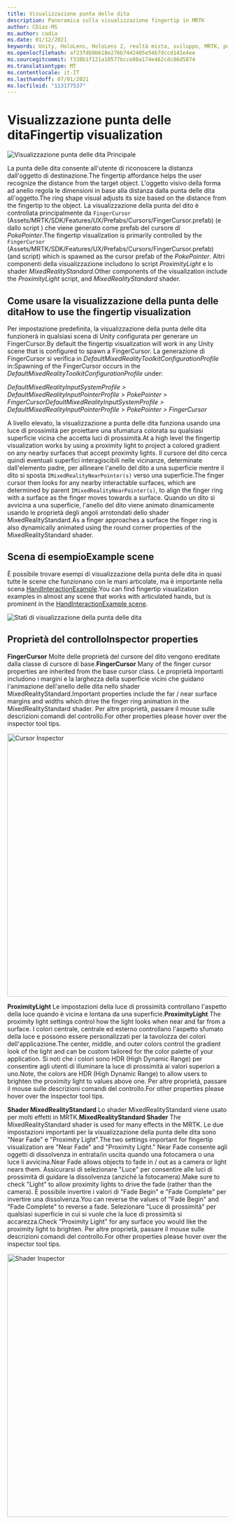 ```yaml
---
title: Visualizzazione punta delle dita
description: Panoramica sulla visualizzazione fingertip in MRTK
author: CDiaz-MS
ms.author: cadia
ms.date: 01/12/2021
keywords: Unity, HoloLens, HoloLens 2, realtà mista, sviluppo, MRTK, punta delle dita
ms.openlocfilehash: af23fdb9b618e276b7442405e54b7dccd141e4ee
ms.sourcegitcommit: f338b1f121a10577bcce08a174e462cdc86d5874
ms.translationtype: MT
ms.contentlocale: it-IT
ms.lasthandoff: 07/01/2021
ms.locfileid: "113177537"
---
```

# <a name="fingertip-visualization"></a><span data-ttu-id="f99a4-104">Visualizzazione punta delle dita</span><span class="sxs-lookup"><span data-stu-id="f99a4-104">Fingertip visualization</span></span>

![Visualizzazione punta delle dita Principale](../images/fingertip/MRTK_FingertipVisualization_Main.png)

<span data-ttu-id="f99a4-106">La punta delle dita consente all'utente di riconoscere la distanza dall'oggetto di destinazione.</span><span class="sxs-lookup"><span data-stu-id="f99a4-106">The fingertip affordance helps the user recognize the distance from the target object.</span></span> <span data-ttu-id="f99a4-107">L'oggetto visivo della forma ad anello regola le dimensioni in base alla distanza dalla punta delle dita all'oggetto.</span><span class="sxs-lookup"><span data-stu-id="f99a4-107">The ring shape visual adjusts its size based on the distance from the fingertip to the object.</span></span> <span data-ttu-id="f99a4-108">La visualizzazione della punta del dito è controllata principalmente da `FingerCursor` (Assets/MRTK/SDK/Features/UX/Prefabs/Cursors/FingerCursor.prefab) (e dallo script ) che viene generato come prefab del cursore *di PokePointer*.</span><span class="sxs-lookup"><span data-stu-id="f99a4-108">The fingertip visualization is primarily controlled by the `FingerCursor` (Assets/MRTK/SDK/Features/UX/Prefabs/Cursors/FingerCursor.prefab) (and script) which is spawned as the cursor prefab of the *PokePointer*.</span></span> <span data-ttu-id="f99a4-109">Altri componenti della visualizzazione includono lo script *ProximityLight* e lo shader *MixedRealityStandard.*</span><span class="sxs-lookup"><span data-stu-id="f99a4-109">Other components of the visualization include the *ProximityLight* script, and *MixedRealityStandard* shader.</span></span>

## <a name="how-to-use-the-fingertip-visualization"></a><span data-ttu-id="f99a4-110">Come usare la visualizzazione della punta delle dita</span><span class="sxs-lookup"><span data-stu-id="f99a4-110">How to use the fingertip visualization</span></span>

<span data-ttu-id="f99a4-111">Per impostazione predefinita, la visualizzazione della punta delle dita funzionerà in qualsiasi scena di Unity configurata per generare un FingerCursor.</span><span class="sxs-lookup"><span data-stu-id="f99a4-111">By default the fingertip visualization will work in any Unity scene that is configured to spawn a FingerCursor.</span></span> <span data-ttu-id="f99a4-112">La generazione di FingerCursor si verifica in *DefaultMixedRealityToolkitConfigurationProfile* in:</span><span class="sxs-lookup"><span data-stu-id="f99a4-112">Spawning of the FingerCursor occurs in the *DefaultMixedRealityToolkitConfigurationProfile* under:</span></span>

<span data-ttu-id="f99a4-113">*DefaultMixedRealityInputSystemProfile > DefaultMixedRealityInputPointerProfile > PokePointer > FingerCursor*</span><span class="sxs-lookup"><span data-stu-id="f99a4-113">*DefaultMixedRealityInputSystemProfile > DefaultMixedRealityInputPointerProfile > PokePointer > FingerCursor*</span></span>

<span data-ttu-id="f99a4-114">A livello elevato, la visualizzazione a punta delle dita funziona usando una luce di prossimità per proiettare una sfumatura colorata su qualsiasi superficie vicina che accetta luci di prossimità.</span><span class="sxs-lookup"><span data-stu-id="f99a4-114">At a high level the fingertip visualization works by using a proximity light to project a colored gradient on any nearby surfaces that accept proximity lights.</span></span> <span data-ttu-id="f99a4-115">Il cursore del dito cerca quindi eventuali superfici interagiscibili nelle vicinanze, determinate dall'elemento padre, per allineare l'anello del dito a una superficie mentre il dito si sposta `IMixedRealityNearPointer(s)` verso una superficie.</span><span class="sxs-lookup"><span data-stu-id="f99a4-115">The finger cursor then looks for any nearby interactable surfaces, which are determined by parent `IMixedRealityNearPointer(s)`, to align the finger ring with a surface as the finger moves towards a surface.</span></span> <span data-ttu-id="f99a4-116">Quando un dito si avvicina a una superficie, l'anello del dito viene animato dinamicamente usando le proprietà degli angoli arrotondati dello shader MixedRealityStandard.</span><span class="sxs-lookup"><span data-stu-id="f99a4-116">As a finger approaches a surface the finger ring is also dynamically animated using the round corner properties of the MixedRealityStandard shader.</span></span>

## <a name="example-scene"></a><span data-ttu-id="f99a4-117">Scena di esempio</span><span class="sxs-lookup"><span data-stu-id="f99a4-117">Example scene</span></span>

<span data-ttu-id="f99a4-118">È possibile trovare esempi di visualizzazione della punta delle dita in quasi tutte le scene che funzionano con le mani articolate, ma è importante nella scena [HandInteractionExample](../example-scenes/hand-interaction-examples.md).</span><span class="sxs-lookup"><span data-stu-id="f99a4-118">You can find fingertip visualization examples in almost any scene that works with articulated hands, but is prominent in the [HandInteractionExample scene](../example-scenes/hand-interaction-examples.md).</span></span>

![Stati di visualizzazione della punta delle dita](../images/fingertip/MRTK_FingertipVisualization_States.png)

## <a name="inspector-properties"></a><span data-ttu-id="f99a4-120">Proprietà del controllo</span><span class="sxs-lookup"><span data-stu-id="f99a4-120">Inspector properties</span></span>

<span data-ttu-id="f99a4-121">**FingerCursor** Molte delle proprietà del cursore del dito vengono ereditate dalla classe di cursore di base.</span><span class="sxs-lookup"><span data-stu-id="f99a4-121">**FingerCursor** Many of the finger cursor properties are inherited from the base cursor class.</span></span> <span data-ttu-id="f99a4-122">Le proprietà importanti includono i margini e la larghezza della superficie vicini che guidano l'animazione dell'anello delle dita nello shader MixedRealityStandard.</span><span class="sxs-lookup"><span data-stu-id="f99a4-122">Important properties include the far / near surface margins and widths which drive the finger ring animation in the MixedRealityStandard shader.</span></span> <span data-ttu-id="f99a4-123">Per altre proprietà, passare il mouse sulle descrizioni comandi del controllo.</span><span class="sxs-lookup"><span data-stu-id="f99a4-123">For other properties please hover over the inspector tool tips.</span></span>

<img src="../images/fingertip/MRTK_FingertipVisualization_Finger_Cursor_Inspector.png" width="600" alt="Cursor Inspector">

<span data-ttu-id="f99a4-124">**ProximityLight** Le impostazioni della luce di prossimità controllano l'aspetto della luce quando è vicina e lontana da una superficie.</span><span class="sxs-lookup"><span data-stu-id="f99a4-124">**ProximityLight** The proximity light settings control how the light looks when near and far from a surface.</span></span> <span data-ttu-id="f99a4-125">I colori centrale, centrale ed esterno controllano l'aspetto sfumato della luce e possono essere personalizzati per la tavolozza dei colori dell'applicazione.</span><span class="sxs-lookup"><span data-stu-id="f99a4-125">The center, middle, and outer colors control the gradient look of the light and can be custom tailored for the color palette of your application.</span></span> <span data-ttu-id="f99a4-126">Si noti che i colori sono HDR (High Dynamic Range) per consentire agli utenti di illuminare la luce di prossimità ai valori superiori a uno.</span><span class="sxs-lookup"><span data-stu-id="f99a4-126">Note, the colors are HDR (High Dynamic Range) to allow users to brighten the proximity light to values above one.</span></span> <span data-ttu-id="f99a4-127">Per altre proprietà, passare il mouse sulle descrizioni comandi del controllo.</span><span class="sxs-lookup"><span data-stu-id="f99a4-127">For other properties please hover over the inspector tool tips.</span></span>

<span data-ttu-id="f99a4-128">**Shader MixedRealityStandard** Lo shader MixedRealityStandard viene usato per molti effetti in MRTK.</span><span class="sxs-lookup"><span data-stu-id="f99a4-128">**MixedRealityStandard Shader** The MixedRealityStandard shader is used for many effects in the MRTK.</span></span> <span data-ttu-id="f99a4-129">Le due impostazioni importanti per la visualizzazione della punta delle dita sono "Near Fade" e "Proximity Light".</span><span class="sxs-lookup"><span data-stu-id="f99a4-129">The two settings important for fingertip visualization are "Near Fade" and "Proximity Light."</span></span> <span data-ttu-id="f99a4-130">Near Fade consente agli oggetti di dissolvenza in entrata/in uscita quando una fotocamera o una luce li avvicina.</span><span class="sxs-lookup"><span data-stu-id="f99a4-130">Near Fade allows objects to fade in / out as a camera or light nears them.</span></span> <span data-ttu-id="f99a4-131">Assicurarsi di selezionare "Luce" per consentire alle luci di prossimità di guidare la dissolvenza (anziché la fotocamera).</span><span class="sxs-lookup"><span data-stu-id="f99a4-131">Make sure to check "Light" to allow proximity lights to drive the fade (rather than the camera).</span></span> <span data-ttu-id="f99a4-132">È possibile invertire i valori di "Fade Begin" e "Fade Complete" per invertire una dissolvenza.</span><span class="sxs-lookup"><span data-stu-id="f99a4-132">You can reverse the values of "Fade Begin" and "Fade Complete" to reverse a fade.</span></span> <span data-ttu-id="f99a4-133">Selezionare "Luce di prossimità" per qualsiasi superficie in cui si vuole che la luce di prossimità si accarezza.</span><span class="sxs-lookup"><span data-stu-id="f99a4-133">Check "Proximity Light" for any surface you would like the proximity light to brighten.</span></span> <span data-ttu-id="f99a4-134">Per altre proprietà, passare il mouse sulle descrizioni comandi del controllo.</span><span class="sxs-lookup"><span data-stu-id="f99a4-134">For other properties please hover over the inspector tool tips.</span></span>

<img src="../images/fingertip/MRTK_FingertipVisualization_Mixed_Reality_Standard_Shader_Inspector.png" width="600" alt="Shader Inspector">
